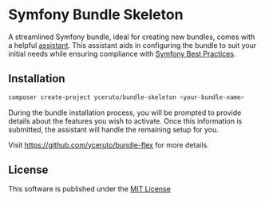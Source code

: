 # Symfony Bundle Skeleton

A streamlined Symfony bundle, ideal for creating new bundles, comes with a helpful [assistant](https://github.com/yceruto/bundle-flex). This assistant aids in 
configuring the bundle to suit your initial needs while ensuring compliance with [Symfony Best Practices](https://symfony.com/doc/current/bundles/best_practices.html).

## Installation

```bash
composer create-project yceruto/bundle-skeleton <your-bundle-name>
```

During the bundle installation process, you will be prompted to provide details about the features you wish to activate. 
Once this information is submitted, the assistant will handle the remaining setup for you.

Visit https://github.com/yceruto/bundle-flex for more details.

## License

This software is published under the [MIT License](LICENSE)
